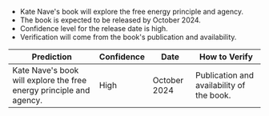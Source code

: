 - Kate Nave's book will explore the free energy principle and agency.
- The book is expected to be released by October 2024.
- Confidence level for the release date is high.
- Verification will come from the book's publication and availability.

| Prediction | Confidence | Date | How to Verify |
|------------|------------|------|---------------|
| Kate Nave's book will explore the free energy principle and agency. | High | October 2024 | Publication and availability of the book. |
